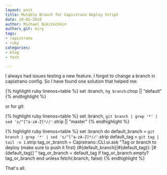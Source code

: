 ```yaml
---
layout: post
title: Mutable Branch for Capistrano Deploy Script
date: 19-02-2010
author: Michael Nikitochkin
authors_git: miry
tags:
- capistrano
- ruby
categories:
- blog
- tech

---
```


I always had issues testing a new feature. I forgot to change a branch in capistrano config. So I have found one solution that helped me:

{% highlight ruby linenos=table %}
set :branch, `hg branch`.chop || "default"
{% endhighlight %}

or for git:

{% highlight ruby linenos=table %}
set :branch, `git branch | grep '*' | sed 's/^[^a-zA-Z]*//'`.strip || "master"
{% endhighlight %}

<!--cut-->

{% highlight ruby linenos=table %}
set :branch do
  default_branch = `git branch | grep '*' | sed 's/^[^a-zA-Z]*//'`.strip
  default_tag    = `git tag | tail -n 1`.strip
  tag_or_branch = Capistrano::CLI.ui.ask "Tag or branch to deploy (make sure to push it first) (#{default_branch}|#{default_tag}): [#{default_tag}] "
  tag_or_branch = default_tag if tag_or_branch.empty?
  tag_or_branch
end unless fetch(:branch, false)
{% endhighlight %}

That's all.
